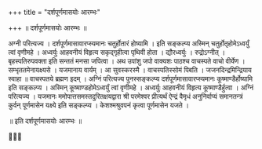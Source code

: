 +++
title = "दर्शपूर्णमासयोः आरम्भः"

+++
॥ दर्शपूर्णमासयोः आरम्भः ॥

अग्नी परित्यज्य । दर्शपूर्णमासावारप्स्यमानः चतुर्होतारं होष्यामि । इति सङ्कल्प्य अस्मिन् चतुर्होतृहोमेऽध्वर्युं त्वां वृणीमहे । अध्वर्युः आहवनीयं विहृत्य सकृद्गृहीत्वा पृथिवी होता । द्यौरध्वर्युः । रुद्रोऽग्नीत् । बृहस्पतिरुपवक्ता इति सन्ततं मनसा जपित्वा । अथ उपांशु जपो वाक्यशः पाठश्च वाचस्पते वाचो वीर्येण । सम्भृततमेनायक्ष्यसे । यजमानाय वार्यम् । आ सुवस्करस्मै । वाचस्पतिस्सोमं पिबति । जजनदिन्द्रमिन्द्रियाय स्वाहा ॥ वाचस्पतये ब्रह्मण इदम् । अग्निं परित्यज्य पुनस्सङ्कल्प्य दर्शपूर्णमासावारप्स्यमानः कूष्माण्डैर्होष्यामि इति सङ्कल्प्य । अस्मिन् कूष्माण्डहोमेऽध्वर्युं त्वां वृणीमहे । अध्वर्युः आहवनीयं विहृत्य कूष्माण्डैर्हुत्वा । अग्निं परित्यज्य । यजमानः ममोपात्तसमस्तदुरितक्षयद्वारा श्री परमेश्वर प्रीत्यर्थं ऐन्द्रं वैमृधं अनुनिर्वाप्यं समानतन्त्रं कुर्वन् पूर्णमासेन यक्ष्ये इति सङ्कल्प्य । केशश्मश्रुवपनं कृत्वा पूर्णमासेन यजते ।

॥ इति दर्शपूर्णमासयोः आरम्भः ॥


